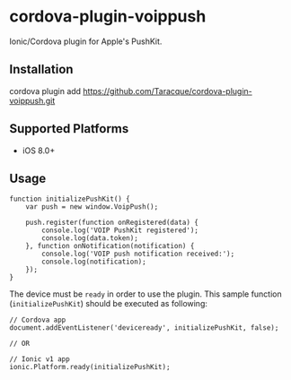 # cordova-plugin-voippush

Ionic/Cordova plugin for Apple's PushKit.

## Installation

cordova plugin add https://github.com/Taracque/cordova-plugin-voippush.git

## Supported Platforms

* iOS 8.0+

## Usage

```
function initializePushKit() {
    var push = new window.VoipPush();

    push.register(function onRegistered(data) {
        console.log('VOIP PushKit registered');
        console.log(data.token);
    }, function onNotification(notification) {
        console.log('VOIP push notification received:');
        console.log(notification);
    });
}

```

The device must be `ready` in order to use the plugin. This sample function (`initializePushKit`) should be executed as following:

```
// Cordova app
document.addEventListener('deviceready', initializePushKit, false);

// OR

// Ionic v1 app
ionic.Platform.ready(initializePushKit);
```

